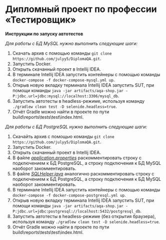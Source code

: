 # Дипломный проект по профессии «Тестировщик»
**Инструкции по запуску автотестов**

*Для работы с БД MySQL нужно выполнить следующие шаги:*
1. Скачать архив с помощью команды `git clone https://github.com/julyy5/DiplomaQA.git`.
2. Запустить Docker.
3. Открыть скачанный проект в Intellij IDEA.
4. В терминале Intellij IDEA запустить контейнеры с помощью команды `docker-compose -f docker-compose-mysql.yml up`.
5. Открыв новую вкладку терминала Intellij IDEA запустить SUT, при помощи команды `java -jar artifacts/aqa-shop.jar -P:jdbc.url=jdbc:mysql://localhost:3306/mysql_db`.
6. Запустить автотесты в headless-режиме, используя команду `./gradlew clean test -D selenide.headless=true`.
7. Отчёт Gradle можно найти в проекте по пути build\reports\tests\test\index.html.

*Для работы с БД PostgreSQL нужно выполнить следующие шаги:*
1. Скачайть архив с помощью команды `git clone https://github.com/julyy5/DiplomaQA.git`.
2. Запустить Docker.
3. Открыть скачанный проект в Intellij IDEA.
4. В файле [*application.properties*](https://github.com/julyy5/DiplomaQA/blob/main/application.properties) раскомментировать строку с подключением к БД PostgreSQL, а строку подключения к БД MySQL наоборот закомментировать.
5. В файле [*SQLHelper.java*](https://github.com/julyy5/DiplomaQA/blob/main/src/test/java/data/SQLHelper.java) аналогично раскомментировать строку с подключением к БД PostgreSQL, а строку подключения к БД MySQL наоборот закомментировать.
6. В терминале Intellij IDEA запустить контейнеры с помощью команды `docker-compose -f docker-compose-postgresql.yml up`.
8. Открыв новую вкладку терминала Intellij IDEA запустить SUT, при помощи команды `java -jar artifacts/aqa-shop.jar -P:jdbc.url=jdbc:postgresql://localhost:5432/postgresql_db`.
9. Запустить автотесты в headless-режиме (без открытия браузера), используя команду `./gradlew clean test -D selenide.headless=true`.
10. Отчёт Gradle можно найти в проекте по пути build\reports\tests\test\index.html.
